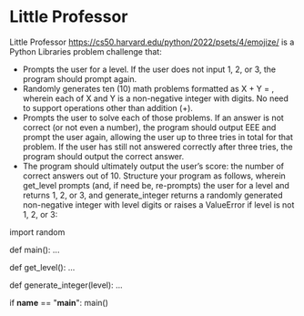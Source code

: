 # Little Professor

Little Professor <https://cs50.harvard.edu/python/2022/psets/4/emojize/> is a Python Libraries problem challenge that:
- Prompts the user for a level. If the user does not input 1, 2, or 3, the program should prompt again.
- Randomly generates ten (10) math problems formatted as X + Y = , wherein each of X and Y is a non-negative integer with digits. No need to support operations other than addition (+).
- Prompts the user to solve each of those problems. If an answer is not correct (or not even a number), the program should output EEE and prompt the user again, allowing the user up to three tries in total for that problem. If the user has still not answered correctly after three tries, the program should output the correct answer.
- The program should ultimately output the user’s score: the number of correct answers out of 10.
Structure your program as follows, wherein get_level prompts (and, if need be, re-prompts) the user for a level and returns 1, 2, or 3, and generate_integer returns a randomly generated non-negative integer with level digits or raises a ValueError if level is not 1, 2, or 3:

import random


def main():
    ...


def get_level():
    ...


def generate_integer(level):
    ...


if __name__ == "__main__":
    main()



